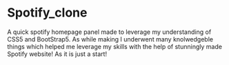 # Spotify_clone
A quick spotify homepage panel made to leverage my understanding of CSS5 and BootStrap5. As while making I underwent many knolwedgeble things which helped me leverage my skills with the help of stunningly made Spotify website! As it is just a start!
